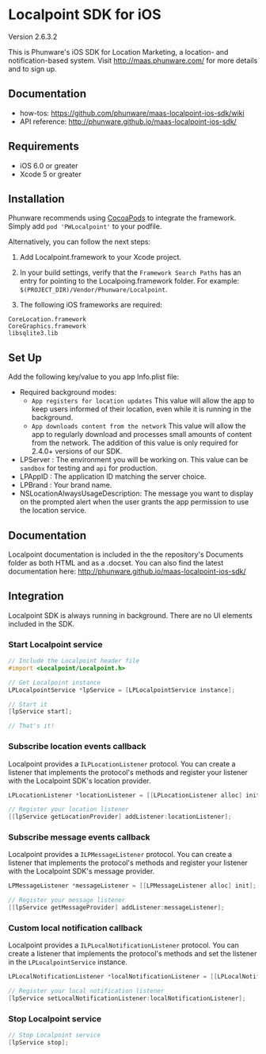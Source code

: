 Localpoint SDK for iOS
==================

Version 2.6.3.2

This is Phunware's iOS SDK for Location Marketing, a location- and notification-based system. Visit http://maas.phunware.com/ for more details and to sign up.

Documentation
------------
- how-tos: https://github.com/phunware/maas-localpoint-ios-sdk/wiki
- API reference: http://phunware.github.io/maas-localpoint-ios-sdk/


Requirements
------------

- iOS 6.0 or greater
- Xcode 5 or greater



Installation
------------

Phunware recommends using [CocoaPods](http://www.cocoapods.org) to integrate the framework. Simply add `pod 'PWLocalpoint'` to your podfile.

Alternatively, you can follow the next steps:

1. Add Localpoint.framework to your Xcode project.
2. In your build settings, verify that the `Framework Search Paths` has an entry for pointing to the Localpoing.framework folder. For example: `$(PROJECT_DIR)/Vendor/Phunware/Localpoint`.

3. The following iOS frameworks are required:
````
CoreLocation.framework
CoreGraphics.framework
libsqlite3.lib
````



Set Up
------------
Add the following key/value to you app Info.plist file:

* Required background modes:
    - `App registers for location updates` This value will allow the app to keep users informed of their location, even while it is running in the background.
    - `App downloads content from the network` This value will allow the app to regularly download and processes small amounts of content from the network. The addition of this value is only required for 2.4.0+ versions of our SDK.
* LPServer :  The environment you will be working on. This value can be `sandbox` for testing and `api` for production.
* LPAppID : The application ID matching the server choice.
* LPBrand :  Your brand name.
* NSLocationAlwaysUsageDescription: The message you want to display on the prompted alert when the user grants the app permission to use the location service.




Documentation
------------

Localpoint documentation is included in the the repository's Documents folder as both HTML and as a .docset. You can also find the latest documentation here: http://phunware.github.io/maas-localpoint-ios-sdk/



Integration
-----------

Localpoint SDK is always running in background. There are no UI elements included in the SDK.

### Start Localpoint service

````objective-c
// Include the Localpoint header file
#import <Localpoint/Localpoint.h>

// Get Localpoint instance
LPLocalpointService *lpService = [LPLocalpointService instance];

// Start it
[lpService start];

// That's it!
````


### Subscribe location events callback

Localpoint provides a `ILPLocationListener` protocol. You can create a listener that implements the protocol's methods and register your listener with the Localpoint SDK's location provider.

````objective-c
LPLocationListener *locationListener = [[LPLocationListener alloc] init];

// Register your location listener
[[lpService getLocationProvider] addListener:locationListener];
````

### Subscribe message events callback

Localpoint provides a `ILPMessageListener` protocol.  You can create a listener that implements the protocol's methods and register your listener with the Localpoint SDK's message provider.

````objective-c
LPMessageListener *messageListener = [[LPMessageListener alloc] init];

// Register your message listener
[[lpService getMessageProvider] addListener:messageListener];
````

### Custom local notification callback

Localpoint provides a `ILPLocalNotificationListener` protocol.  You can create a listener that implements the protocol's methods and set the listener in the `LPLocalpointService` instance.


````objective-c
LPLocalNotificationListener *localNotificationListener = [[LPLocalNotificationListener alloc] init];

// Register your local notification listener
[lpService setLocalNotificationListener:localNotificationListener];
````

### Stop Localpoint service

````objective-c
// Stop Localpoint service
[lpService stop];
````